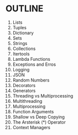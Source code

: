 # OUTLINE
1. Lists
2. Tuples
3. Dictionary
4. Sets
5. Strings
6. Collections
7. Itertools
8. Lambda Functions
9. Exceptions and Erros
10. Logging
11. JSON
12. Random Numbers 
13. Decorators
14. Generators
15. Threading vs Multiprocessing
16. Multithreading
17. Multiprocessing
18. Function Arguments
19. Shallow vs Deep Copying
20. The Arsterisk (*) Operator
21. Context Managers